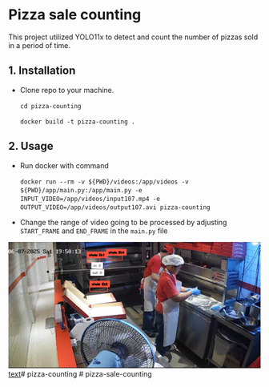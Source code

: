 
# Pizza sale counting

This project utilized YOLO11x to detect and count the number of pizzas sold in a period of time.

## 1. Installation
- Clone repo to your machine.
    
    ``` cd pizza-counting ```

    ```docker build -t pizza-counting . ```

## 2. Usage
- Run docker with command

    ```docker run --rm -v ${PWD}/videos:/app/videos -v ${PWD}/app/main.py:/app/main.py -e INPUT_VIDEO=/app/videos/input107.mp4 -e OUTPUT_VIDEO=/app/videos/output107.avi pizza-counting```

- Change the range of video going to be processed by adjusting ```START_FRAME``` and ```END_FRAME``` in the ```main.py``` file

![alt text](images/image.png)
[text](videos/demo_output.avi)#   p i z z a - c o u n t i n g 
 
 #   p i z z a - s a l e - c o u n t i n g 
 
 